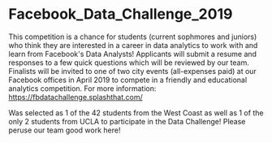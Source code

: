 # Facebook_Data_Challenge_2019

This competition is a chance for students (current sophmores and juniors) who think they are interested in a career in data analytics to work with and learn from Facebook's Data Analysts! Applicants will submit a resume and responses to a few quick questions which will be reviewed by our team. Finalists will be invited to one of two city events (all-expenses paid) at our Facebook offices in April 2019 to compete in a friendly and educational analytics competition. For more information: https://fbdatachallenge.splashthat.com/

Was selected as 1 of the 42 students from the West Coast as well as 1 of the only 2 students from UCLA to participate in the Data Challenge! Please peruse our team good work here!
